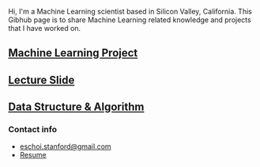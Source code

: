 Hi, I'm a Machine Learning scientist based in Silicon Valley, California. 
This Gibhub page is to share Machine Learning related knowledge and projects that I have worked on.

## [Machine Learning Project](project/README.md)

## [Lecture Slide](lecture_slide/README.md)

## [Data Structure & Algorithm](dsa/README.md)

### Contact info
- eschoi.stanford@gmail.com
- [Resume]()
